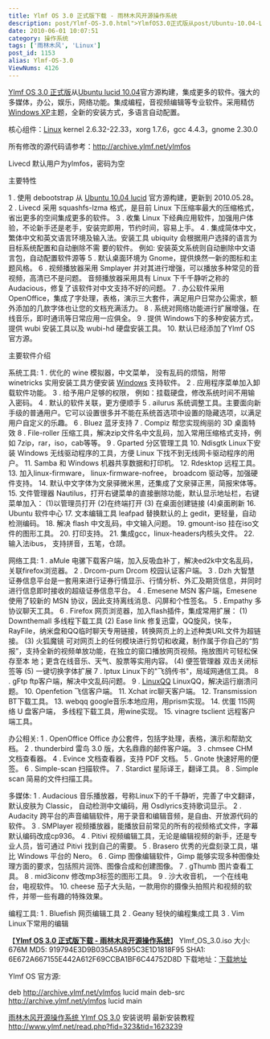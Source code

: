 ```yaml
---
title: Ylmf OS 3.0 正式版下载 - 雨林木风开源操作系统
description: post/Ylmf-OS-3.0.html">YlmfOS3.0正式版从post/Ubuntu-10.04-LTS-Final.html">Ubuntulucid10.04官方源构建，集成更多的软件。强大的多媒体，办公，娱乐，网络功能。集成编程，音视频编辑等专业软件。采用精仿post/Deepin-LiteXP-Windows-XP-SP3-V6.2.html">WindowsXP主题，全新的安装方式，多语言自动配置。核心组件：/tags/Linux">Linuxkernel2.6.32-22.33，xorg1.7.6，gcc4.4.3，gnome2.30.0
date: 2010-06-01 10:07:51
category: 操作系统
tags: ['雨林木风', 'Linux']
post_id: 1153
alias: Ylmf-OS-3.0
ViewNums: 4126
---
```


[Ylmf OS 3.0 正式版](/blog/ylmf-os-30)从[Ubuntu lucid 10.04](/blog/ubuntu-1004-lts-final)官方源构建，集成更多的软件。强大的多媒体，办公，娱乐，网络功能。集成编程，音视频编辑等专业软件。采用精仿 [Windows XP](/blog/deepin-litexp-windows-xp-sp3-v62)主题，全新的安装方式，多语言自动配置。

核心组件：[Linux](/tags/Linux) kernel 2.6.32-22.33，xorg 1.7.6，gcc 4.4.3，gnome 2.30.0

所有修改的源代码请参考：<http://archive.ylmf.net/ylmfos>

Livecd 默认用户为ylmfos，密码为空

主要特性

1 . 使用 debootstrap 从 [Ubuntu 10.04 lucid](/blog/ubuntu-1004-lts-final) 官方源构建，更新到 2010.05.28。
2 . Livecd 采用 squashfs-lzma 格式，是目前 Linux 下压缩率最大的压缩格式，省出更多的空间集成更多的软件。
3 . 收集 Linux 下经典应用软件，加强用户体验，不论新手还是老手，安装完即用，节约时间，容易上手。
4 . 集成简体中文，繁体中文和英文语言环境及输入法。安装工具 ubiquity 会根据用户选择的语言为目标系统配置和自动删除不需
要的软件。 例如: 安装英文系统则自动删除中文语言包，自动配置软件源等
5 . 默认桌面环境为 Gnome，提供焕然一新的图标和主题风格。
6 . 视频播放器采用 Smplayer 并对其进行增强，可以播放多种常见的音视频，高清已不是问题。
音频播放器采用具有 Linux 下千千静听之称的 Audacious，修复了该软件对中文支持不好的问题。
7 . 办公软件采用 OpenOffice，集成了字处理，表格，演示三大套件，满足用户日常办公需求，额外添加的几款字体也让您的文档充满活力。
8 . 系统对网络功能进行扩展增强，在线音乐，即时通讯等日常应用一应俱全。
9 . 提供 Windows下的多种安装方式，提供 wubi 安装工具以及 wubi-hd 硬盘安装工具。
10. 默认已经添加了Ylmf OS官方源。

主要软件介绍

系统工具:
1 . 优化的 wine 模拟器，中文菜单， 没有乱码的烦恼，附带 winetricks 实用安装工具方便安装 [Windows](/blog/deepin-ghost-xp-sp3-v90-iso) 支持软件。
2 . 应用程序菜单加入卸载软件功能。
3 . 给予用户足够的权限， 例如：挂载硬盘，修改系统时间不用输入密码。
4 . 默认的软件关联，更方便顺手
5 . ailurus 系统调整工具。主要面向新手级的普通用户。它可以设置很多并不能在系统首选项中设置的隐藏选项，以满足用户自定义的乐趣。
6 . Bluez 蓝牙支持
7 . Compiz 帮您实现绚丽的 3D 桌面特效
8 . File-roller 压缩工具，解决zip文件名中文乱码，加入常用压缩格式支持，例如 7zip，rar，iso，cab等等。
9 . Gparted 分区管理工具
10. Ndisgtk Linux下安装 Windows 无线驱动程序的工具，方便 Linux 下找不到无线网卡驱动程序的用户。
11. Samba 和 Windows 机器共享数据和打印机。
12. Rdesktop 远程工具。
13. 加入linux-firmware， linux-firmware-nofree， broadcom 驱动等，加强硬件支持。
14. 默认中文字体为文泉驿微米黑，还集成了文泉驿正黑，简报宋体等。
15. 文件管理器 Nautilus，打开右键菜单的直接删除功能，默认显示地址栏，右键菜单加入：
(1)以管理员打开
(2)在终端打开
(3) 在桌面创建链接
(4)桌面刷新
16. Ubuntu 软件中心
17. 文本编辑工具 leafpad 替换默认的上 gedit，更轻量，自动检测编码。
18. 解决 flash 中文乱码，中文输入问题。
19. gmount-iso 挂在iso文件的图形工具。
20. 打印支持。
21. 集成gcc，linux-headers内核头文件。
22. 输入法ibus， 支持拼音，五笔，仓颉。

网络工具:
1 . aMule 电骡下载客户端，加入反吸血补丁，解决ed2k中文名乱码，关联firefox浏览器。
2 . Drcom-pum Drcom 校园认证客户端。
3 . Dzh 大智慧证券信息平台是一套用来进行证券行情显示、行情分析、外汇及期货信息，并同时进行信息即时接收的超级证券信息平台。
4 . Emesene MSN 客户端，Emesene使用了较新的 MSN 协议，因此支持离线消息、闪屏和个性签名。
5 . Empathy 多协议聊天工具。
6 . Firefox 网页浏览器，加入flash插件，集成常用扩展：
(1) Downthemall 多线程下载工具
(2) Ease link 修复迅雷，QQ旋风，快车，RayFile，纳米盘和QQ临时聊天专用链接，转换网页上的上述种类URL文件为超链接。
(3) 火狐魔镜 可对网页上的任何模块进行剪切和收藏，制作属于你自己的“剪报”，支持全新的视频单放功能，在独立的窗口播放网页视频。拖放图片可轻松保存至本 地；更含在线音乐、天气、股票等实用内容。
(4) 便签管理器 双击关闭标签等
(5) 一键切换字体扩展
7 . Iptux Linux下的"飞鸽传书"，局域网通信工具。
8 . gFtp ftp客户端，解决中文乱码问题。
9 . [LinuxQQ](/blog/qq-for-linux-10-preview-xiazai) LinuxQQ，解决运行崩溃问题。
10. Openfetion 飞信客户端。
11. Xchat irc聊天客户端。
12. Transmission BT下载工具。
13. webqq google音乐本地应用，用prism实现。
14. 优蛋 115网络 U 盘客户端， 多线程下载工具，用wine实现。
15. vinagre tsclient 远程客户端工具。

办公相关:
1 . OpenOffice Office 办公套件，包括字处理，表格，演示和帮助文档。
2 . thunderbird 雷鸟 3.0 版，大名鼎鼎的邮件客户端。
3 . chmsee CHM 文档查看器。
4 . Evince 文档查看器，支持 PDF 文档。
5 . Gnote 快速好用的便签。
6 . Simple-scan 扫描软件。
7 . Stardict 星际译王，翻译工具。
8 . Simple scan 简易的文件扫描工具。

多媒体:
1 . Audacious 音乐播放器，号称Linux下的千千静听，完善了中文翻译，默认皮肤为 Classic， 自动检测中文编码，用 Osdlyrics支持歌词显示。
2 . Audacity 跨平台的声音编辑软件，用于录音和编辑音频，是自由、开放源代码的软件。
3 . SMPlayer 视频播放器，能播放目前常见的所有的视频格式文件，字幕默认编码改成cp936。
4 . Pitivi 视频编辑工具，无论是编辑视频的新手，还是专业人员，皆可通过 Pitivi 找到自己的需要。
5 . Brasero 优秀的光盘刻录工具，堪比 Windows 平台的 Nero。
6 . Gimp 图像编辑软件，Gimp 能够实现多种图像处理方面的要求，包括照片润饰、图像合成和创建图像。
7 . gThumb 图片查看工具。
8 . mid3iconv 修改mp3标签的图形工具。
9 . 沙大收音机， 一个在线电台，电视软件。
10. cheese 茄子大头贴，一款用你的摄像头拍照片和视频的软件，并带一些有趣的特殊效果。

编程工具:
1 . Bluefish 网页编辑工具
2 . Geany 轻快的编程集成工具
3 . Vim Linux下常用的编辑

【[**Ylmf OS 3.0 正式版下载 - 雨林木风开源操作系统**](/blog/ylmf-os-30)】
Ylmf_OS_3.0.iso
大小: 676M
MD5: 919794E3D9B035A5A895C3E1D1818F95
SHA1: 6E672A667155E442A612F69CCBA1BF6C44752D8D
下载地址：[下载地址](download.asp?id=437)

Ylmf OS 官方源:

deb http://archive.ylmf.net/ylmfos lucid main
deb-src http://archive.ylmf.net/ylmfos lucid main

[雨林木风开源操作系统 Ylmf OS 3.0](/blog/ylmf-os-30) 安装说明 最新安装教程
<http://www.ylmf.net/read.php?fid=323&tid=1623239>

